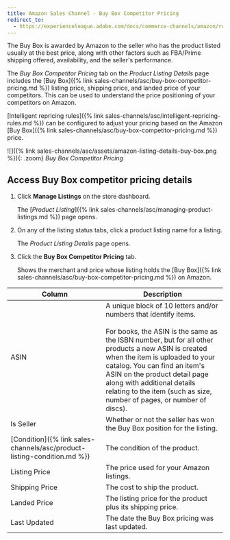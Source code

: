 ```yaml
---
title: Amazon Sales Channel - Buy Box Competitor Pricing
redirect_to:
  - https://experienceleague.adobe.com/docs/commerce-channels/amazon/rules/pricing-rules/buy-box-competitor-pricing.html
---
```


The Buy Box is awarded by Amazon to the seller who has the product listed usually at the best price, along with other factors such as FBA/Prime shipping offered, availability, and the seller's performance.

The _Buy Box Competitor Pricing_ tab  on the _Product Listing Details_ page includes the [Buy Box]({% link sales-channels/asc/buy-box-competitor-pricing.md %}) listing price, shipping price, and landed price of your competitors. This can be used to understand the price positioning of your competitors on Amazon.

[Intelligent repricing rules]({% link sales-channels/asc/intelligent-repricing-rules.md %}) can be configured to adjust your pricing based on the Amazon [Buy Box]({% link sales-channels/asc/buy-box-competitor-pricing.md %}) price.

![]({% link sales-channels/asc/assets/amazon-listing-details-buy-box.png %}){: .zoom}
_Buy Box Competitor Pricing_

## Access Buy Box competitor pricing details

1. Click **Manage Listings** on the store dashboard.

   The [_Product Listing_]({% link sales-channels/asc/managing-product-listings.md %}) page opens.

1. On any of the listing status tabs, click a product listing name for a listing.

   The _Product Listing Details_ page opens.

1. Click the **Buy Box Competitor Pricing** tab.

   Shows the merchant and price whose listing holds the [Buy Box]({% link sales-channels/asc/buy-box-competitor-pricing.md %}) on Amazon.

|Column|Description|
|--- |--- |
|ASIN|A unique block of 10 letters and/or numbers that identify items.<br/><br/>For books, the ASIN is the same as the ISBN number, but for all other products a new ASIN is created when the item is uploaded to your catalog. You can find an item's ASIN on the product detail page along with additional details relating to the item (such as size, number of pages, or number of discs). |
|Is Seller|Whether or not the seller has won the Buy Box position for the listing. |
|[Condition]({% link sales-channels/asc/product-listing-condition.md %})|The condition of the product. |
|Listing Price|The price used for your Amazon listings. |
|Shipping Price|The cost to ship the product. |
|Landed Price|The listing price for the product plus its shipping price. |
|Last Updated|The date the Buy Box pricing was last updated. |
